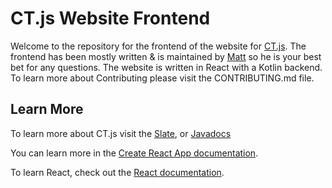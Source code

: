# CT.js Website Frontend

Welcome to the repository for the frontend of the website for [CT.js](https://github.com/ChatTriggers/ct.js). The frontend has been mostly written & is maintained by [Matt](https://github.com/mattco98) so he is your best bet for any questions. The website is written in React with a Kotlin backend. To learn more about Contributing please visit the CONTRIBUTING.md file.

## Learn More

To learn more about CT.js visit the [Slate](https://www.chattriggers.com/slate/), or [Javadocs](https://www.chattriggers.com/javadocs/)

You can learn more in the [Create React App documentation](https://facebook.github.io/create-react-app/docs/getting-started).

To learn React, check out the [React documentation](https://reactjs.org/).
